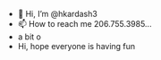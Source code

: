 - 👋 Hi, I’m @hkardash3
- 📫 How to reach me 206.755.3985...
- a bit o
- Hi, hope everyone is having fun
<!---
hkardash3/hkardash3 is a ✨ special ✨ repository because its `README.md` (this file) appears on your GitHub profile.
You can click the Preview link to take a look at your changes.
--->
